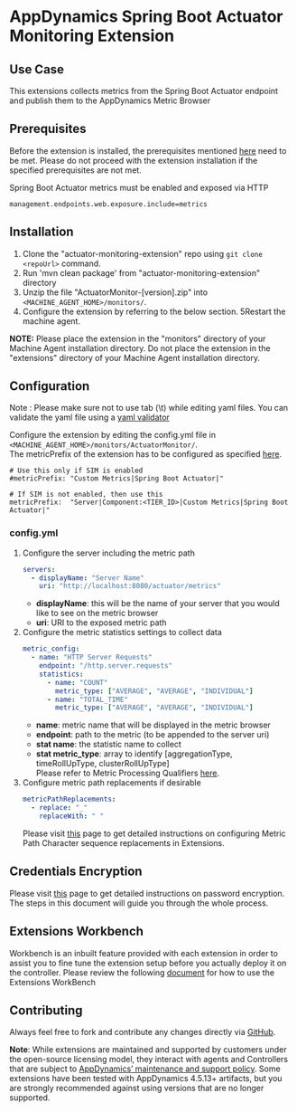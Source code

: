 # AppDynamics Spring Boot Actuator Monitoring Extension

## Use Case
This extensions collects metrics from the Spring Boot Actuator endpoint and publish them to the AppDynamics Metric Browser

## Prerequisites
Before the extension is installed, the prerequisites mentioned [here](https://community.appdynamics.com/t5/Knowledge-Base/Extensions-Prerequisites-Guide/ta-p/35213) need to be met. Please do not proceed with the extension installation if the specified prerequisites are not met.

Spring Boot Actuator metrics must be enabled and exposed via HTTP
```
management.endpoints.web.exposure.include=metrics
```

## Installation
1. Clone the "actuator-monitoring-extension" repo using `git clone <repoUrl>` command.
2. Run 'mvn clean package' from "actuator-monitoring-extension" directory
3. Unzip the file "ActuatorMonitor-[version].zip" into `<MACHINE_AGENT_HOME>/monitors/`.
4. Configure the extension by referring to the below section.
5Restart the machine agent.


**NOTE:** Please place the extension in the "monitors" directory of your Machine Agent installation directory. Do not place the extension in the "extensions" directory of your Machine Agent installation directory.

## Configuration
Note : Please make sure not to use tab (\t) while editing yaml files. You can validate the yaml file using a [yaml validator](https://jsonformatter.org/yaml-validator)

Configure the extension by editing the config.yml file in `<MACHINE_AGENT_HOME>/monitors/ActuatorMonitor/`.  
The metricPrefix of the extension has to be configured as specified [here](https://community.appdynamics.com/t5/Knowledge-Base/How-do-I-troubleshoot-missing-custom-metrics-or-extensions/ta-p/28695#Configuring%20an%20Extension).

```
# Use this only if SIM is enabled
#metricPrefix: "Custom Metrics|Spring Boot Actuator|"

# If SIM is not enabled, then use this
metricPrefix:  "Server|Component:<TIER_ID>|Custom Metrics|Spring Boot Actuator|"
```

### config.yml
1. Configure the server including the metric path
   ```yaml
   servers:
     - displayName: "Server Name"
       uri: "http://localhost:8080/actuator/metrics"
   ```
   * **displayName**: this will be the name of your server that you would like to see on the metric browser
   * **uri**: URI to the exposed metric path
2. Configure the metric statistics settings to collect data
   ```yaml
   metric_config:
     - name: "HTTP Server Requests"
       endpoint: "/http.server.requests"
       statistics:
         - name: "COUNT"
           metric_type: ["AVERAGE", "AVERAGE", "INDIVIDUAL"]
         - name: "TOTAL_TIME"
           metric_type: ["AVERAGE", "AVERAGE", "INDIVIDUAL"]
   ```
   * **name**: metric name that will be displayed in the metric browser
   * **endpoint**: path to the metric (to be appended to the server uri)
   * **stat name**: the statistic name to collect  
   * **stat metric_type**: array to identify [aggregationType, timeRollUpType, clusterRollUpType]  
Please refer to Metric Processing Qualifiers [here](https://docs.appdynamics.com/22.1/en/infrastructure-visibility/machine-agent/extensions-and-custom-metrics/build-a-monitoring-extension-using-scripts#BuildaMonitoringExtensionUsingScripts-DefineYourMetrics).
3. Configure metric path replacements if desirable
   ```yaml
   metricPathReplacements:
     - replace: "_"
       replaceWith: " "
   ```
   Please visit [this](https://community.appdynamics.com/t5/Knowledge-Base/Metric-Path-CharSequence-Replacements-in-Extensions/ta-p/35412) page to get detailed instructions on configuring Metric Path Character sequence replacements in Extensions.

## Credentials Encryption
Please visit [this](https://community.appdynamics.com/t5/Knowledge-Base/How-to-use-Password-Encryption-with-Extensions/ta-p/29397) page to get detailed instructions on password encryption. The steps in this document will guide you through the whole process.

## Extensions Workbench
Workbench is an inbuilt feature provided with each extension in order to assist you to fine tune the extension setup before you actually deploy it on the controller. Please review the following [document](https://community.appdynamics.com/t5/Knowledge-Base/How-to-use-the-Extensions-WorkBench/ta-p/30130) for how to use the Extensions WorkBench

## Contributing
Always feel free to fork and contribute any changes directly via [GitHub](https://github.com/rjmveloso/actuator-monitoring-extension).

**Note**: While extensions are maintained and supported by customers under the open-source licensing model, they interact with agents and Controllers that are subject to [AppDynamics’ maintenance and support policy](https://docs.appdynamics.com/latest/en/product-and-release-announcements/maintenance-support-for-software-versions). Some extensions have been tested with AppDynamics 4.5.13+ artifacts, but you are strongly recommended against using versions that are no longer supported.
